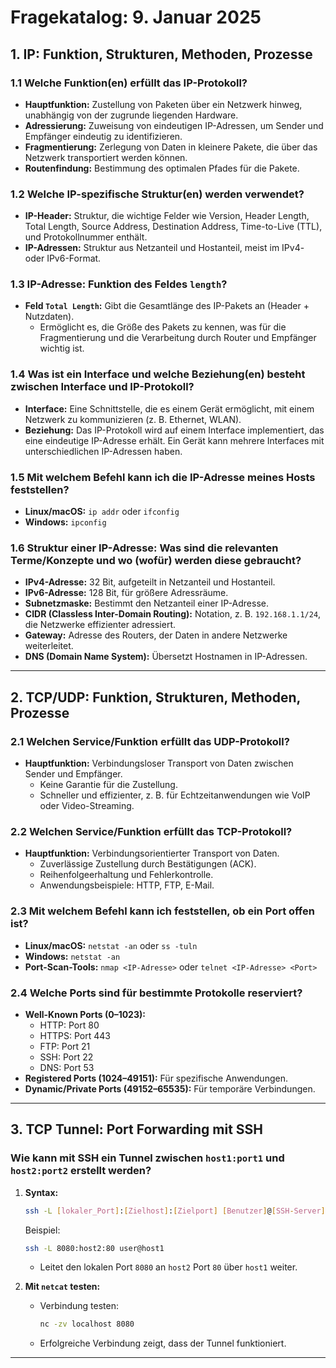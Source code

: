 
# Fragekatalog: 9. Januar 2025

## 1. IP: Funktion, Strukturen, Methoden, Prozesse

### 1.1 Welche Funktion(en) erfüllt das IP-Protokoll?
- **Hauptfunktion:** Zustellung von Paketen über ein Netzwerk hinweg, unabhängig von der zugrunde liegenden Hardware.
- **Adressierung:** Zuweisung von eindeutigen IP-Adressen, um Sender und Empfänger eindeutig zu identifizieren.
- **Fragmentierung:** Zerlegung von Daten in kleinere Pakete, die über das Netzwerk transportiert werden können.
- **Routenfindung:** Bestimmung des optimalen Pfades für die Pakete.

### 1.2 Welche IP-spezifische Struktur(en) werden verwendet?
- **IP-Header:** Struktur, die wichtige Felder wie Version, Header Length, Total Length, Source Address, Destination Address, Time-to-Live (TTL), und Protokollnummer enthält.
- **IP-Adressen:** Struktur aus Netzanteil und Hostanteil, meist im IPv4- oder IPv6-Format.

### 1.3 IP-Adresse: Funktion des Feldes `length`?
- **Feld `Total Length`:** Gibt die Gesamtlänge des IP-Pakets an (Header + Nutzdaten).
  - Ermöglicht es, die Größe des Pakets zu kennen, was für die Fragmentierung und die Verarbeitung durch Router und Empfänger wichtig ist.

### 1.4 Was ist ein Interface und welche Beziehung(en) besteht zwischen Interface und IP-Protokoll?
- **Interface:** Eine Schnittstelle, die es einem Gerät ermöglicht, mit einem Netzwerk zu kommunizieren (z. B. Ethernet, WLAN).
- **Beziehung:** Das IP-Protokoll wird auf einem Interface implementiert, das eine eindeutige IP-Adresse erhält. Ein Gerät kann mehrere Interfaces mit unterschiedlichen IP-Adressen haben.

### 1.5 Mit welchem Befehl kann ich die IP-Adresse meines Hosts feststellen?
- **Linux/macOS:** `ip addr` oder `ifconfig`
- **Windows:** `ipconfig`

### 1.6 Struktur einer IP-Adresse: Was sind die relevanten Terme/Konzepte und wo (wofür) werden diese gebraucht?
- **IPv4-Adresse:** 32 Bit, aufgeteilt in Netzanteil und Hostanteil.
- **IPv6-Adresse:** 128 Bit, für größere Adressräume.
- **Subnetzmaske:** Bestimmt den Netzanteil einer IP-Adresse.
- **CIDR (Classless Inter-Domain Routing):** Notation, z. B. `192.168.1.1/24`, die Netzwerke effizienter adressiert.
- **Gateway:** Adresse des Routers, der Daten in andere Netzwerke weiterleitet.
- **DNS (Domain Name System):** Übersetzt Hostnamen in IP-Adressen.

---

## 2. TCP/UDP: Funktion, Strukturen, Methoden, Prozesse

### 2.1 Welchen Service/Funktion erfüllt das UDP-Protokoll?
- **Hauptfunktion:** Verbindungsloser Transport von Daten zwischen Sender und Empfänger.
  - Keine Garantie für die Zustellung.
  - Schneller und effizienter, z. B. für Echtzeitanwendungen wie VoIP oder Video-Streaming.

### 2.2 Welchen Service/Funktion erfüllt das TCP-Protokoll?
- **Hauptfunktion:** Verbindungsorientierter Transport von Daten.
  - Zuverlässige Zustellung durch Bestätigungen (ACK).
  - Reihenfolgeerhaltung und Fehlerkontrolle.
  - Anwendungsbeispiele: HTTP, FTP, E-Mail.

### 2.3 Mit welchem Befehl kann ich feststellen, ob ein Port offen ist?
- **Linux/macOS:** `netstat -an` oder `ss -tuln`
- **Windows:** `netstat -an`
- **Port-Scan-Tools:** `nmap <IP-Adresse>` oder `telnet <IP-Adresse> <Port>`

### 2.4 Welche Ports sind für bestimmte Protokolle reserviert?
- **Well-Known Ports (0–1023):**
  - HTTP: Port 80
  - HTTPS: Port 443
  - FTP: Port 21
  - SSH: Port 22
  - DNS: Port 53
- **Registered Ports (1024–49151):** Für spezifische Anwendungen.
- **Dynamic/Private Ports (49152–65535):** Für temporäre Verbindungen.

---

## 3. TCP Tunnel: Port Forwarding mit SSH

### Wie kann mit SSH ein Tunnel zwischen `host1:port1` und `host2:port2` erstellt werden?

1. **Syntax:**
   ```bash
   ssh -L [lokaler_Port]:[Zielhost]:[Zielport] [Benutzer]@[SSH-Server]
   ```
   Beispiel:
   ```bash
   ssh -L 8080:host2:80 user@host1
   ```
   - Leitet den lokalen Port `8080` an `host2` Port `80` über `host1` weiter.

2. **Mit `netcat` testen:**
   - Verbindung testen:
     ```bash
     nc -zv localhost 8080
     ```
   - Erfolgreiche Verbindung zeigt, dass der Tunnel funktioniert.

---
